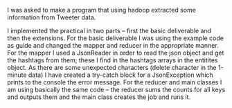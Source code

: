 I was asked to make a program that using hadoop extracted some information from Tweeter data.

I implemented the practical in two parts – first the basic deliverable and then the extensions.
For the basic deliverable I was using the example code as guide and changed the mapper and reducer in the appropriate manner. 
For the mapper I used a JsonReader in order to read the json object and get the hashtags from them; these I find in the hashtags arrays in the entitites object. As there are some unexpected characters (delete character in the 1-minute data) I have created a try-catch block for a JsonException which prints to the console the error message. 
For the reducer and main classes I am using basically the same code – the reducer sums the counts for all keys and outputs them and the main class creates the job and runs it.

